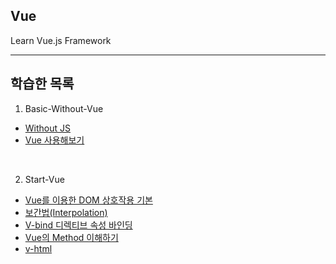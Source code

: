 ## Vue
Learn Vue.js Framework

---

## 학습한 목록


1. Basic-Without-Vue
- [Without JS](https://github.com/spacedustz/Vue/tree/main/1-Basic-Without-Vue/Without-Vue.md)
- [Vue 사용해보기](https://github.com/spacedustz/Vue/tree/main/1-Basic-Without-Vue/Vue-사용해보기.md)

<br>


2. Start-Vue
- [Vue를 이용한 DOM 상호작용 기본](https://github.com/spacedustz/Vue/tree/main/2-Start-Vue/Vue-DOM-상호작용.md)
- [보간법(Interpolation)](https://github.com/spacedustz/Vue/tree/main/2-Start-Vue/interpolation.md)
- [V-bind 디렉티브 속성 바인딩](https://github.com/spacedustz/Vue/tree/main/2-Start-Vue/v-bind.md)
- [Vue의 Method 이해하기](https://github.com/spacedustz/Vue/tree/main/2-Start-Vue/Vue-Method.md)
- [v-html](https://github.com/spacedustz/Vue/tree/main/2-Start-Vue-v-html.md)